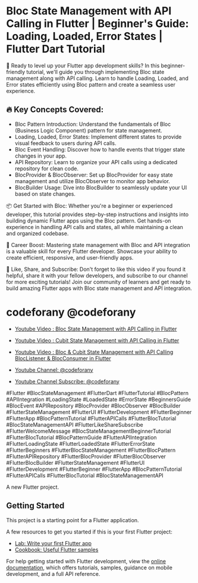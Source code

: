 # Bloc State Management with API Calling in Flutter | Beginner's Guide: Loading, Loaded, Error States | Flutter Dart Tutorial

🚀 Ready to level up your Flutter app development skills? In this beginner-friendly tutorial, we'll guide you through implementing Bloc state management along with API calling. Learn to handle Loading, Loaded, and Error states efficiently using Bloc pattern and create a seamless user experience.

## 🔥 Key Concepts Covered:

* Bloc Pattern Introduction: Understand the fundamentals of Bloc (Business Logic Component) pattern for state management.
* Loading, Loaded, Error States: Implement different states to provide visual feedback to users during API calls.
* Bloc Event Handling: Discover how to handle events that trigger state changes in your app.
* API Repository: Learn to organize your API calls using a dedicated repository for clean code.
* BlocProvider & BlocObserver: Set up BlocProvider for easy state management and utilize BlocObserver to monitor app behavior.
* BlocBuilder Usage: Dive into BlocBuilder to seamlessly update your UI based on state changes.

📦 Get Started with Bloc:
Whether you're a beginner or experienced developer, this tutorial provides step-by-step instructions and insights into building dynamic Flutter apps using the Bloc pattern. Get hands-on experience in handling API calls and states, all while maintaining a clean and organized codebase.

💼 Career Boost:
Mastering state management with Bloc and API integration is a valuable skill for every Flutter developer. Showcase your ability to create efficient, responsive, and user-friendly apps.


📢 Like, Share, and Subscribe:
Don't forget to like this video if you found it helpful, share it with your fellow developers, and subscribe to our channel for more exciting tutorials! Join our community of learners and get ready to build amazing Flutter apps with Bloc state management and API integration.

# codeforany @codeforany

- [Youtube Video : Bloc State Management with API Calling in Flutter](https://youtu.be/t4FNDTks4Q8)
- [Youtube Video : Cubit State Management with API Calling in Flutter](https://youtu.be/o3F7svT3kz4)
- [Youtube Video : Bloc & Cubit State Management with API Calling BlocListener & BlocConsumer in Flutter](https://youtu.be/3oglgU_o7oE)

- [Youtube Channel: @codeforany](https://www.youtube.com/channel/UCdQTp9wRK5vAOlEQZf9PHSg)
- [Youtube Channel Subscribe: @codeforany](https://www.youtube.com/channel/UCdQTp9wRK5vAOlEQZf9PHSg?sub_confirmation=1)


#Flutter #BlocStateManagement #FlutterDart #FlutterTutorial #BlocPattern #APIIntegration #LoadingState #LoadedState #ErrorState #BeginnersGuide #BlocEvent #APIRepository #BlocProvider #BlocObserver #BlocBuilder #FlutterStateManagement #FlutterUI #FlutterDevelopment #FlutterBeginner #FlutterApp #BlocPatternTutorial #FlutterAPICalls #FlutterBlocTutorial #BlocStateManagementAPI #FlutterLikeShareSubscribe #FlutterWelcomeMessage #BlocStateManagementBeginnerTutorial #FlutterBlocTutorial #BlocPatternGuide #FlutterAPIIntegration #FlutterLoadingState #FlutterLoadedState #FlutterErrorState #FlutterBeginners #FlutterBlocStateManagement #FlutterBlocPattern #FlutterAPIRepository #FlutterBlocProvider #FlutterBlocObserver #FlutterBlocBuilder #FlutterStateManagement #FlutterUI #FlutterDevelopment #FlutterBeginner #FlutterApp #BlocPatternTutorial #FlutterAPICalls #FlutterBlocTutorial #BlocStateManagementAPI 


A new Flutter project.

## Getting Started

This project is a starting point for a Flutter application.

A few resources to get you started if this is your first Flutter project:

- [Lab: Write your first Flutter app](https://docs.flutter.dev/get-started/codelab)
- [Cookbook: Useful Flutter samples](https://docs.flutter.dev/cookbook)

For help getting started with Flutter development, view the
[online documentation](https://docs.flutter.dev/), which offers tutorials,
samples, guidance on mobile development, and a full API reference.
